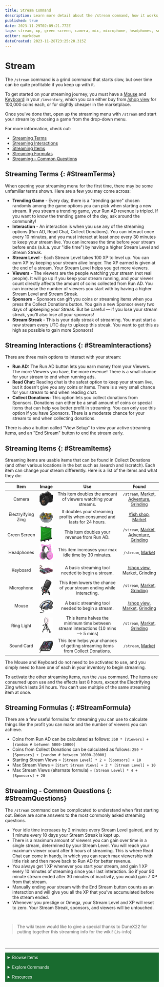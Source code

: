 ```yaml
---
title: Stream Command
description: Learn more detail about the /stream command, how it works, how to make the most money, and more.
published: true
date: 2023-11-29T02:09:21.772Z
tags: stream, xp, green screen, camera, mic, microphone, headphones, sound card, sponsors, viewers, level, interactions, ringlight, ring light, streaming
editor: markdown
dateCreated: 2023-11-28T23:25:20.315Z
---
```


# Stream
The `/stream` command is a grind command that starts slow, but over time can be quite profitable if you keep up with it.

To get started on your streaming journey, you must have a <a href="/Items/Tools#Mouse" target="_blank">Mouse</a> and <a href="/Items/Tools#Keyboard" target="_blank">Keyboard</a> in your `/inventory`, which you can either buy from <a href="/Bot-features/Currency-Commands/Basic-Commands#CoinShop" target="_blank">/shop view</a> for 100,000 coins each, or for slightly cheaper in the marketplace. 

Once you've done that, open up the streaming menu with `/stream` and start your stream by choosing a game from the drop-down menu. 

For more information, check out:
- <a href="/Bot-features/Currency-Commands/Streaming#StreamTerms" target="_blank">Streaming Terms</a>
- <a href="/Bot-features/Currency-Commands/Streaming#StreamInteractions" target="_blank">Streaming Interactions</a>
- <a href="/Bot-features/Currency-Commands/Streaming#StreamItems" target="_blank">Streaming Items</a>
- <a href="/Bot-features/Currency-Commands/Streaming#StreamFormulas" target="_blank">Streaming Formulas</a>
- <a href="/Bot-features/Currency-Commands/Streaming#StreamQuestions" target="_blank">Streaming - Common Questions </a>



## Streaming Terms {: #StreamTerms}
When opening your streaming menu for the first time, there may be some unfamiliar terms shown. Here are a few you may come across:

- **Trending Game** - Every day, there is a "trending game" chosen randomly among the game options you can pick when starting a new stream. If you stream a trending game, your Run AD revenue is tripled. If you want to know the trending game of the day, ask around the community!
- **Interaction** - An interaction is when you use any of the streaming options (Run AD, Read Chat, Collect Donations). You can interact once every 10 minutes, and you must interact at least once every 30 minutes to keep your stream live. You can increase the time before your stream before ends (a.k.a. your "idle time") by having a higher Stream Level and Stream Streak. 
- **Stream Level** - Each Stream Level takes 100 XP to level up. You can earn XP by keeping your stream alive longer. The XP earned is given at the end of a stream. Your Stream Level helps you get more viewers.
- **Viewers** - The viewers are the people watching your stream (not real people). It will go up if you keep your stream running, and your viewer count directly affects the amount of coins collected from Run AD. You can increase the number of viewers you start with by having a higher Stream Level and Stream Streak.
- **Sponsors** - Sponsors can gift you coins or streaming items when you press the Collect Donations button. You gain a new Sponsor every two days of upkeeping your Streak. But be careful — if you lose your stream streak, you'll also lose all your sponsors!
- **Stream Streak** - This is your daily streak of streaming. You must start a new stream every UTC day to upkeep this streak. You want to get this as high as possible to gain more Sponsors!

## Streaming Interactions {: #StreamInteractions}
There are three main options to interact with your stream:
- **Run AD:** The Run AD button lets you earn money from your Viewers. The more Viewers you have, the more revenue! There is a small chance for your stream to end when running ads.
- **Read Chat:** Reading chat is the safest option to keep your stream live, but it doesn't give you any coins or items. There is a very small chance for your stream to end when reading chat.
- **Collect Donations:** This option lets you collect donations from Sponsors. Donations can either be a small amount of coins or special items that can help you better profit in streaming. You can only use this option if you have Sponsors. There is a moderate chance for your stream to end when collecting donations.

There is also a button called "View Setup" to view your active streaming items, and an "End Stream" button to end the stream early.

## Streaming Items {: #StreamItems}
Streaming items are usable items that can be found in Collect Donations (and other various locations in the bot such as /search and /scratch). Each item can change your stream differently. Here is a list of the items and what they do:

| Item | Image | Use | Found
|:------:|:----:|:------:|:------:|
| Camera | <img src="/items/tools/camera.png" alt="Camera" width="50" height="50"> | This item doubles the amount of viewers watching your streams.  | `/stream`, <a href="/Bot-features/Currency-Commands/Market" target="_blank">Market</a>, <a href="/Bot-features/Currency-Commands/Adventure" target="_blank">Adventure</a>, <a href="/Bot-features/Currency-Commands/Grind-Commands" target="_blank">Grinding</a> |
| Electryifying Zing | <img src="/items/power-ups/electrifyingzing.gif" alt="Electrifying Zing" width="50" height="50"> | It doubles your streaming profits when consumed and lasts for 24 hours. | <a href="/Bot-features/Currency-Commands/Basic-Commands#FishingShop" target="_blank">/fish shop</a>, <a href="/Bot-features/Currency-Commands/Market" target="_blank">Market</a> |
|Green Screen | <img src="/items/tools/greenscreen.png" alt="Green Screen" width="50" height="50"> | This item doubles your revenue from Run AD. | `/stream`, <a href="/Bot-features/Currency-Commands/Market" target="_blank">Market</a>, <a href="/Bot-features/Currency-Commands/Adventure" target="_blank">Adventure</a>, <a href="/Bot-features/Currency-Commands/Grind-Commands" target="_blank">Grinding</a> |
|Headphones | <img src="/items/tools/headphones.png" alt="Head Phones" width="50" height="50"> | This item increases your max idle time by 30 minutes.| `/stream`, <a href="/Bot-features/Currency-Commands/Market" target="_blank">Market</a> |
| Keyboard | <img src="/items/tools/keyboard.png" alt="Keyboard" width="50" height="50"> | A basic streaming tool needed to begin a stream. |  <a href="/Bot-features/Currency-Commands/Basic-Commands#CoinShop" target="_blank">/shop view</a>, <a href="/Bot-features/Currency-Commands/Market" target="_blank">Market</a>, <a href="/Bot-features/Currency-Commands/Grind-Commands" target="_blank">Grinding</a> |
| Microphone | <img src="/items/tools/microphone.png" alt="Microphone" width="50" height="50"> | This item lowers the chance of your stream ending while interacting.|  `/stream`, <a href="/Bot-features/Currency-Commands/Market" target="_blank">Market</a>, <a href="/Bot-features/Currency-Commands/Grind-Commands" target="_blank">Grinding</a> |
| Mouse | <img src="/items/tools/mouse.png" alt="Mouse" width="50" height="50"> | A basic streaming tool needed to begin a stream. | <a href="/Bot-features/Currency-Commands/Basic-Commands#CoinShop" target="_blank">/shop view</a>, <a href="/Bot-features/Currency-Commands/Market" target="_blank">Market</a>, <a href="/Bot-features/Currency-Commands/Grind-Commands" target="_blank">Grinding</a> |
| Ring Light | <img src="/items/tools/ringlight.png" alt="Ring Light" width="50" height="50"> | This items halves the minimum time between stream interactions (10 mins —> 5 mins)| `/stream`, <a href="/Bot-features/Currency-Commands/Market" target="_blank">Market</a>, <a href="/Bot-features/Currency-Commands/Grind-Commands" target="_blank">Grinding</a> |
|Sound Card | <img src="/items/tools/soundcard.png" alt="Sound Card" width="50" height="50"> | This item helps your chances of getting streaming items from Collect Donations. | `/stream`, <a href="/Bot-features/Currency-Commands/Market" target="_blank">Market</a> |

The Mouse and Keyboard do not need to be activated to use, and you simply need to have one of each in your inventory to begin streaming.

To activate the other streaming items, run the `/use` command. The items are consumed upon use and the effects last 8 hours, except the Electrifying Zing which lasts 24 hours. You can't use multiple of the same streaming item at once.

## Streaming Formulas {: #StreamFormula}
There are a few useful formulas for streaming you can use to calculate things like the profit you can make and the number of viewers you can achieve.

- Coins from Run AD can be calculated as follows: 
`350 * [Viewers] + [random # between 5000-10000]`
- Coins from Collect Donations can be calculated as follows: 
`250 * [Sponsors] + [random # between 10000-20000]`
- Starting Stream Views = `[Stream Level] * 2 + [Sponsors] + 10`
- Max Stream Views = `[Start Stream Views] + 2 * [Stream Level] + 10`
- Max Stream Views (alternate formula) = `[Stream Level] * 4 + [Sponsors] + 20`

## Streaming - Common Questions {: #StreamQuestions}
The `/stream` command can be complicated to understand when first starting out. Below are some answers to the most commonly asked streaming questions.

- Your idle time increases by 2 minutes every Stream Level gained, and by 1 minute every 10 days your Stream Streak is kept up.
- There is a maximum amount of viewers you can gain over time in a single stream, determined by your Stream Level. You will reach your maximum viewer count after 5 hours of streaming. This is where Read Chat can come in handy, in which you can reach max viewership with little risk and then move back to Run AD for better revenue.
- You always get 1 XP whenever you start your stream, and gain 1 XP every 10 minutes of streaming since your last interaction. So if your 90 minute stream ended after 30 minutes of inactivity, you would gain 7 XP from that stream.
- Manually ending your stream with the End Stream button counts as an interaction and will give you all the XP that you've accumulated before the stream ended.
- Whenever you prestige or Omega, your Stream Level and XP will reset to zero. Your Stream Streak, sponsors, and viewers will be untouched.

<br>

> The wiki team would like to give a special thanks to DuneX22 for putting together this streaming info for the wiki!
{.is-info}

<br>

---

<body>
  <details closed>
    <summary style="background-color:#196b2f; color:#F5F5F5; font: 14px Roboto; padding: 8px;">Browse Items</summary>
      <div style="text-align: center;">  
      <p style="font: 12px Roboto; padding: 0 8px 3px 8px;">
          <a href="/Items/Collectables" target="_blank">Collectables</a> &#x2022; <a href="/Items/Consumables" target="_blank">Consumables</a> &#x2022; <a href="/Items/Drops" target="_blank">Drops</a> &#x2022; <a href="/Items/Fishing" target="_blank">Fishing "Items"</a> &#x2022; <a href="/Items/Lootboxes" target="_blank">Lootboxes</a> &#x2022; <a href="/Items/Packs" target="_blank">Packs</a> &#x2022; <a href="/Items/Power-ups" target="_blank">Power-ups</a> &#x2022; <a href="/Items/Sellables" target="_blank">Sellables</a> &#x2022; <a href="/Items/Tools" target="_blank">Tools</a>
        </p>
         </div>
    </details>
</body>

<body>
  <details closed>
    <summary style="background-color:#196b2f; color:#F5F5F5; font: 14px Roboto; padding: 8px;">Explore Commands</summary>
    <details>
      <summary style="background-color:#72ad70; color:#000000; font: 12px Roboto; padding: 8px;">Currency Commands</summary>
      <div style="text-align: center;"> 
      <p style="font: 12px Roboto; padding: 0 8px 3px 8px;"> <a href="/Bot-features/Currency-Commands/Achievements" target="_blank">Achievements</a> &#x2022; <a href="/Bot-features/Currency-Commands/Advancements" target="_blank">Advancements - (</a> <a href="/Bot-features/Currency-Commands/Advancements#LevelRewards" target="_blank">Levels</a>, <a href="/Bot-features/Currency-Commands/Advancements#Omega" target="_blank">Omega</a>, <a href="/Bot-features/Currency-Commands/Advancements#Prestige" target="_blank">Prestige</a>,  <a href="/Bot-features/Currency-Commands/Advancements/Upgrades" target="_blank">Upgrades</a>, <a href="/Bot-features/Currency-Commands/Advancements#Vote" target="_blank"> Vote</a>) <br> <a href="/Bot-features/Currency-Commands/Adventure" target="_blank">Adventure</a> &#x2022; <a href="/Bot-features/Currency-Commands/Badges" target="_blank">Badges</a> &#x2022; <a href="/Bot-features/Currency-Commands/Basic-Commands#Balance" target="_blank">Balance</a> &#x2022; <a href="/Bot-features/Currency-Commands/Rob-and-Heist#Bankrob" target="_blank">Bankrob</a> &#x2022; <a href="/Bot-features/Currency-Commands/Grind-Commands#Beg" target="_blank">Beg</a> &#x2022; <a href="/Bot-features/Currency-Commands/Bundles" target="_blank">Bundles</a> &#x2022; <a href="/Bot-features/Fun-Games-Image/Fun-and-Images#Compare" target="_blank">Compare</a> &#x2022; <a href="/Bot-features/Currency-Commands/Basic-Commands#Craft" target="_blank">Craft</a> &#x2022; <a href="/Bot-features/Currency-Commands/Grind-Commands#Crime" target="_blank">Crime</a> <br><a href="/Bot-features/Currency-Commands/Basic-Commands#Currencylog" target="_blank">Currencylog</a> &#x2022; <a href="/Bot-features/Currency-Commands/Basic-Commands#Daily" target="_blank">Daily</a> &#x2022; <a href="/Bot-features/Currency-Commands/Basic-Commands#Deposit" target="_blank">Deposit</a> &#x2022; <a href="/Bot-features/Currency-Commands/Grind-Commands#Dig" target="_blank">Dig</a> &#x2022; <a href="/Items/Drops" target="_blank">Drops</a> &#x2022; <a href="/Bot-features/Currency-Commands/Farm" target="_blank">Farm</a> &#x2022; <a href="/Bot-features/Currency-Commands/Grind-Commands/Fishing" target="_blank">Fishing</a> &#x2022; <a href="/Bot-features/Currency-Commands/Friends" target="_blank">Friends</a> &#x2022; <a href="/Bot-features/Currency-Commands/Serverevents-and-Giveaways#Giveaways" target="_blank">Giveaway</a> &#x2022; <a href="/Bot-features/Currency-Commands/Grind-Commands#Highlow" target="_blank">Highlow</a> &#x2022; <a href="/Bot-features/Currency-Commands/Grind-Commands#Hunt" target="_blank">Hunt</a> &#x2022; <a href="/Bot-features/Currency-Commands/Basic-Commands#Inventory" target="_blank">Inventory</a> &#x2022; <a href="/Bot-features/Currency-Commands/Basic-Commands#Item" target="_blank">Item</a> &#x2022; <a href="/Bot-features/Currency-Commands/Leaderboards" target="_blank">Leaderboard</a> &#x2022; <a href="/Bot-features/Currency-Commands/Lotteries" target="_blank">Lottery</a> &#x2022; <a href="/Bot-features/Currency-Commands/Market" target="_blank">Market</a> &#x2022; <a href="/Bot-features/Currency-Commands/Marriage" target="_blank">Marriage</a> &#x2022; <a href="/Bot-features/Currency-Commands/Advancements/Upgrades#Monthly" target="_blank">Monthly</a> <br> <a href="/Bot-features/Currency-Commands/Multipliers" target="_blank">Multipliers</a> &#x2022; <a href="/Bot-features/Currency-Commands/Basic-Commands#Notifications" target="_blank">Notifications</a> &#x2022; <a href="/Bot-features/Currency-Commands/Pets" target="_blank">Pets</a>  &#x2022; <a href="/Bot-features/Currency-Commands/Grind-Commands#Postmemes" target="_blank">Postmemes</a> &#x2022; <a href="/Bot-features/Currency-Commands/Basic-Commands/Profile" target="_blank">Profile</a> &#x2022; <a href="/Bot-features/Currency-Commands/Quests" target="_blank">Quests</a> &#x2022; <a href="/Bot-features/Currency-Commands/Basic-Commands#Remove" target="_blank">Remove</a> &#x2022; <a href="/Bot-features/Currency-Commands/Rob-and-Heist#Rob" target="_blank">Rob</a> <br> <a href="/Bot-features/Currency-Commands/Grind-Commands#Scratch" target="_blank">Scratch</a> &#x2022; <a href="/Bot-features/Currency-Commands/Grind-Commands#Search" target="_blank">Search</a> &#x2022; <a href="/Bot-features/Currency-Commands/Serverevents-and-Giveaways#Serverevents" target="_blank">Serverevents</a> &#x2022; <a href="/Bot-features/Currency-Commands/Basic-Commands#Shop" target="_blank">Shop</a> &#x2022; <a href="/Bot-features/Currency-Commands/Basic-Commands/Profile#Showcase" target="_blank">Showcase</a> &#x2022; <a href="/Bot-features/Currency-Commands/Skins" target="_blank">Skins</a> &#x2022; <a href="/Bot-features/Currency-Commands/Grind-Commands#Stream" target="_blank">Stream</a> &#x2022; <a href="/Bot-features/Utility-and-Config-Commands/Utility-Commands#Taxcalc" target="_blank">Taxcalc</a> <br> <a href="/Bot-features/Currency-Commands/Basic-Commands/Profile#Titles" target="_blank">Title</a> &#x2022; <a href="/Bot-features/Currency-Commands/Basic-Commands#Use" target="_blank">Use</a> &#x2022; <a href="/Bot-features/Currency-Commands/Basic-Commands#Vacation" target="_blank">Vacation</a> &#x2022; <a href="/Bot-features/Fun-Games-Image/Games-and-Wagers#Wagers" target="_blank">Wager</a> &#x2022; <a href="/About-Dank-Memer/Premium-users#Weekly" target="_blank">Weekly</a> &#x2022; <a href="/Bot-features/Currency-Commands/Basic-Commands#Withdraw" target="_blank">Withdraw</a> &#x2022; <a href="/Bot-features/Currency-Commands/Work" target="_blank">Work</a> </p>
      </div>
    </details>
    <details>
      <summary style="background-color:#72ad70; color:#000000; font: 12px Roboto; padding: 8px;">Fun, Game, and Image Commands</summary>
      <div style="text-align: center;"> 
      <p style="font: 12px Roboto; padding: 0 8px 3px 8px;"><a href="/Bot-features/Fun-Games-Image/Fun-and-Images#Ball" target="_blank">8ball</a> &#x2022; <a href="/Bot-features/Fun-Games-Image/Fun-and-Images#Animals" target="_blank">Animals</a> &#x2022;  <a href="/Bot-features/Fun-Games-Image/Fun-and-Images#Clap" target="_blank">Clap</a> &#x2022; <a href="/Bot-features/Fun-Games-Image/Games-and-Wagers#Fight" target="_blank">Fight</a> &#x2022; <a href="/Bot-features/Fun-Games-Image/Games-and-Wagers#Games" target="_blank">Game</a> &#x2022; <a href="/Bot-features/Fun-Games-Image/Fun-and-Images#Image" target="_blank">Image</a> &#x2022;  <a href="/Bot-features/Fun-Games-Image/Fun-and-Images#Meme" target="_blank">Meme</a> &#x2022;  <a href="/Bot-features/Fun-Games-Image/Fun-and-Images#Rate" target="_blank">Rate</a> &#x2022; <a href="/Bot-features/Fun-Games-Image/Fun-and-Images#Trivia" target="_blank">Trivia</a> &#x2022;  <a href="/Bot-features/Fun-Games-Image/Fun-and-Images#Xkcd" target="_blank">Xkcd</a> </p>
      </div>
    </details>
    <details>
      <summary style="background-color:#72ad70; color:#000000; font: 12px Roboto,sans-serif; padding: 8px;">Utility and Config Commands</summary>
      <div style="text-align: center;"> 
      <p style="font: 12px Roboto; padding: 0 8px 3px 8px;">
        <a href="/Bot-features/Utility-and-Config-Commands/Config-Commands#Alert" target="_blank">Alert</a> &#x2022; <a href="/Bot-features/Utility-and-Config-Commands/Config-Commands#Audit" target="_blank">Audit</a> &#x2022; <a href="/Bot-features/Utility-and-Config-Commands/Config-Commands#Automeme" target="_blank">Automeme</a> &#x2022; <a href="/Bot-features/Utility-and-Config-Commands/Config-Commands#Block" target="_blank">Block</a> &#x2022; <a href="/Bot-features/Utility-and-Config-Commands/Config-Commands#Disableuse" target="_blank">Disableuse</a> &#x2022; <a href="/Bot-features/Utility-and-Config-Commands/Config-Commands#Flow" target="_blank">Flow</a> &#x2022; <a href="/Resources/help" target="_blank">Help</a> &#x2022; <a href="/Bot-features/Utility-and-Config-Commands/Utility-Commands#Invite" target="_blank">Invite</a> &#x2022; <a href="/About-Dank-Memer/About-the-bot#Partners" target="_blank">Partners</a> &#x2022; <a href="/Bot-features/Utility-and-Config-Commands/Utility-Commands#Ping" target="_blank">Ping</a> <br> <a href="/About-Dank-Memer/Premium-users#PremiumCommands" target="_blank">Premium</a> &#x2022; <a href="/Bot-features/Utility-and-Config-Commands/Utility-Commands#Reminders" target="_blank">Reminder</a> &#x2022; <a href="/Resources/Reports-and-appeals" target="_blank">Report</a> &#x2022; <a href="/Bot-features/Utility-and-Config-Commands/Config-Commands#ServerSettings" target="_blank">Serversettings</a> &#x2022; <a href="/Bot-features/Utility-and-Config-Commands/Config-Commands#Settings" target="_blank">Settings</a> &#x2022; <a href="/Bot-features/Utility-and-Config-Commands/Utility-Commands#Usage" target="_blank">Usage</a> &#x2022; <a href="/About-Dank-Memer/Vote" target="_blank">Vote</a></p>
      </div>
    </details>
    <details>
      <summary style="background-color:#72ad70; color:#000000; font: 12px Roboto,sans-serif; padding: 8px;">Retired Commands and Features</summary>
      <div style="text-align: center;"> 
      <p style="font: 12px Roboto; padding: 0 8px 3px 8px;">
        <a href="/Bot-features/Retired-Features" target="_blank">Coming Soon!</a> &#x2022;</p>
      </div>
    </details>
  </details>
</body>
    
    

<body>
  <details closed>
    <summary style="background-color:#196b2f; color:#F5F5F5; font: 14px Roboto, sans-serif; padding: 8px;">Resources</summary>
      <div style="text-align: center;">  
      <p style="font: 12px Roboto, sans-serif; padding: 0 8px 3px 8px;"><a href="/Resources/FAQ" target="_blank">Frequently Asked Questions (FAQ) </a> &#x2022;  <a href="/About-Dank-Memer/Bot-rules" target="_blank">Bot Rules</a> &#x2022; <a href="/Resources/Bot-tutorials" target="_blank">Bot Tutorials</a> <br> <a href="/Resources/Changelog" target="_blank">Changelog</a> &#x2022; <a href="/Resources/Community-made-tools" target="_blank">Community Made Tools</a> <br> <a href="/Resources/Dank-Blog" target="_blank">Dank Blog</a> &#x2022; <a href="/Resources/help" target="_blank">Help Commands</a> &#x2022; <a href="/Resources/Reports-and-appeals" target="_blank">Reports and Appeals</a>
        </p>
         </div>
    </details>
</body>